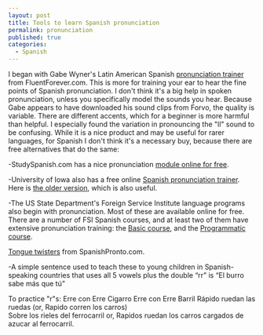 ```yaml
---
layout: post
title: Tools to learn Spanish pronunciation
permalink: pronunciation
published: true
categories: 
  - Spanish
---
```


I began with Gabe Wyner's Latin American Spanish [pronunciation trainer](https://fluent-forever.com/pronunciation-trainers/#.Vg8EQMtJaa0) from FluentForever.com. This is more for training your ear to hear the fine points of Spanish pronunciation. I don't think it's a big help in spoken pronunciation, unless you specifically model the sounds you hear. Because Gabe appears to have downloaded his sound clips from Forvo, the quality is variable. There are different accents, which for a beginner is more harmful than helpful. I especially found the variation in pronouncing the "ll" sound to be confusing. While it is a nice product and may be useful for rarer languages, for Spanish I don't think it's a necessary buy, because there are free alternatives that do the same:

-StudySpanish.com has a nice pronunciation [module online for free](http://www.studyspanish.com/pronunciation/).

-University of Iowa also has a free online [Spanish pronunciation trainer](http://soundsofspeech.uiowa.edu/spanish/spanish.html). Here is [the older version](http://dialects.its.uiowa.edu/#), which is also useful.

-The US State Department's Foreign Service Institute language programs also begin with pronunciation. Most of these are available online for free. There are a number of FSI Spanish courses, and at least two of them have extensive pronunciation training: the [Basic course](http://fsi-languages.yojik.eu/languages/spanish-basic.html), and the [Programmatic course](http://fsi-languages.yojik.eu/languages/spanish-programmatic.html).

[Tongue twisters](http://www.spanishpronto.com/spanishpronto/SPBS-2011-000-002.html) from SpanishPronto.com.

-A simple sentence used to teach these to young children in Spanish-speaking countries that uses all 5 vowels plus the double “rr” is “El burro sabe más que tú”

To practice "r"s:
Erre con Erre Cigarro
Erre con Erre Barril
Rápido ruedan las ruedas (or, Rapido corren los carros)  
Sobre los rieles del ferrocarril
or, Rapidos ruedan los carros cargados de azucar al ferrocarril.

